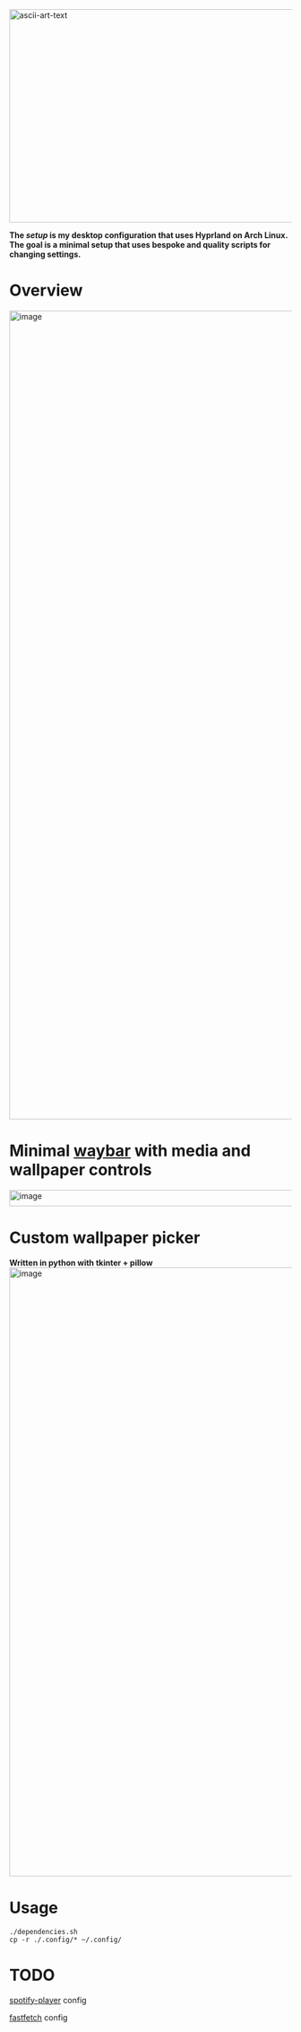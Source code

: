 <img width="1036" height="380" alt="ascii-art-text" src="https://github.com/user-attachments/assets/449594aa-1c4d-4256-b455-4732593df60e" />


**The *setup* is my desktop configuration that uses Hyprland on Arch Linux. The goal is a minimal setup that uses bespoke and quality scripts for changing settings.**

# Overview
<img width="2560" height="1441" alt="image" src="https://github.com/user-attachments/assets/2af1c48d-a281-417b-b94a-ca630d18630b" />


# Minimal [waybar](https://github.com/Alexays/Waybar) with media and wallpaper controls
<img width="2563" height="29" alt="image" src="https://github.com/user-attachments/assets/b808d1b1-5d3e-4a0a-b0af-6f3fd65e729d" />


# Custom wallpaper picker
**Written in python with tkinter + pillow**
<img width="1714" height="1085" alt="image" src="https://github.com/user-attachments/assets/5231bcc6-3d54-4df2-b6db-eade76789772" />


# Usage
```shell
./dependencies.sh
cp -r ./.config/* ~/.config/
```

# TODO
[spotify-player](https://github.com/aome510/spotify-player) config

[fastfetch](https://github.com/fastfetch-cli/fastfetch) config
